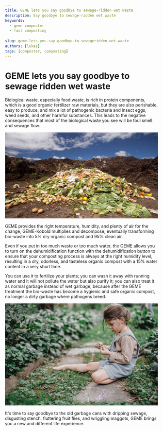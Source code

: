 ```yaml
---
title: GEME lets you say goodbye to sewage-ridden wet waste
description: Say goodbye to sewage-ridden wet waste 
keywords:
  - geme composter
  - fast composting

slug: geme-lets-you-say-goodbye-to-sewageridden-wet-waste
authors: [lukas]
tags: [composter, composting]
---
```



# GEME lets you say goodbye to sewage ridden wet waste

Biological waste, especially food waste, is rich in protein components, which is a good organic fertilizer raw materials, 
but they are also perishable, easy to produce, and mix a lot of pathogenic bacteria and insect eggs, weed seeds, 
and other harmful substances. This leads to the negative consequences that most of the biological waste you see will be 
foul smell and sewage flow.

<!-- truncate -->
![Composter](./img/img.png)

GEME provides the right temperature, humidity, and plenty of air for the change, GEME-Kobold multiplies and decompose, 
eventually transforming bio-waste into 5% dry organic compost and 95% clean air.

Even if you put in too much waste or too much water, the GEME allows you to turn on the dehumidification function with 
the dehumidification button to ensure that your composting process is always at the right humidity level, resulting in
a dry, odorless, and tasteless organic compost with a 15% water content in a very short time.

You can use it to fertilize your plants; you can wash it away with running water and it will not pollute the water but 
also purify it; you can also treat it as normal garbage instead of wet garbage, because after the GEME treatment the 
bio-waste has become a hygienic and safe organic compost, no longer a dirty garbage where pathogens breed.


![Composter](./img/img_1.png)

It's time to say goodbye to the old garbage cans with dripping sewage, disgusting stench, fluttering fruit flies, 
and wriggling maggots, GEME brings you a new and different life experience.


